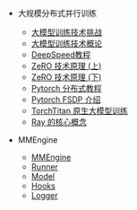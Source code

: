 - 大规模分布式并行训练

  - [大模型训练技术挑战](ultrascale/llm_training.md)
  - [大模型训练技术概论](ultrascale/Ultra-scale-llm-training-tech.md)
  - [DeepSpeed教程](ultrascale/deepspeed/DeepSpeed教程.md)
  - [ZeRO 技术原理 (上)](ultrascale/deepspeed/zero-optimizer-1.md)
  - [ZeRO 技术原理 (下)](ultrascale/deepspeed/zero-optimizer-2.md)
  - [Pytorch 分布式教程](ultrascale/torch/torch_distributed.md)
  - [Pytorch FSDP 介绍](ultrascale/torch/torch_fsdp.md)
  - [TorchTitan 原生大模型训练](ultrascale/torch/torch_titan.md)
  - [Ray 的核心概念](ultrascale/Ray核心概念.md)


- MMEngine

  - [MMEngine](ultrascale/mmengine/engine.md)
  - [Runner](ultrascale/mmengine/runner.md)
  - [Model](ultrascale/mmengine/model.md)
  - [Hooks](ultrascale/mmengine/hooks.md)
  - [Logger](ultrascale/mmengine/logger.md)
